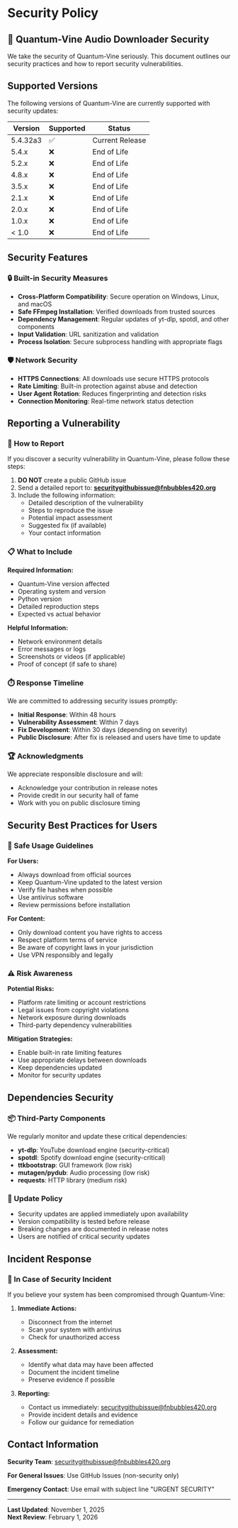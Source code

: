 # Security Policy

## 🎵 Quantum-Vine Audio Downloader Security

We take the security of Quantum-Vine seriously. This document outlines our security practices and how to report security vulnerabilities.

## Supported Versions

The following versions of Quantum-Vine are currently supported with security updates:

| Version | Supported          | Status |
| ------- | ------------------ | ------ |
| 5.4.32a3| :white_check_mark: | Current Release |
| 5.4.x   | :x:                | End of Life |
| 5.2.x   | :x:                | End of Life |
| 4.8.x   | :x:                | End of Life |
| 3.5.x   | :x:                | End of Life |
| 2.1.x   | :x:                | End of Life |
| 2.0.x   | :x:                | End of Life |
| 1.0.x   | :x:                | End of Life |
| < 1.0   | :x:                | End of Life |

## Security Features

### 🔒 Built-in Security Measures

- **Cross-Platform Compatibility**: Secure operation on Windows, Linux, and macOS
- **Safe FFmpeg Installation**: Verified downloads from trusted sources
- **Dependency Management**: Regular updates of yt-dlp, spotdl, and other components
- **Input Validation**: URL sanitization and validation
- **Process Isolation**: Secure subprocess handling with appropriate flags

### 🛡️ Network Security

- **HTTPS Connections**: All downloads use secure HTTPS protocols
- **Rate Limiting**: Built-in protection against abuse and detection
- **User Agent Rotation**: Reduces fingerprinting and detection risks
- **Connection Monitoring**: Real-time network status detection

## Reporting a Vulnerability

### 🚨 How to Report

If you discover a security vulnerability in Quantum-Vine, please follow these steps:

1. **DO NOT** create a public GitHub issue
2. Send a detailed report to: **[securitygithubissue@fnbubbles420.org](mailto:securitygithubissue@fnbubbles420.org)**
3. Include the following information:
   - Detailed description of the vulnerability
   - Steps to reproduce the issue
   - Potential impact assessment
   - Suggested fix (if available)
   - Your contact information

### 📋 What to Include

**Required Information:**
- Quantum-Vine version affected
- Operating system and version
- Python version
- Detailed reproduction steps
- Expected vs actual behavior

**Helpful Information:**
- Network environment details
- Error messages or logs
- Screenshots or videos (if applicable)
- Proof of concept (if safe to share)

### ⏱️ Response Timeline

We are committed to addressing security issues promptly:

- **Initial Response**: Within 48 hours
- **Vulnerability Assessment**: Within 7 days
- **Fix Development**: Within 30 days (depending on severity)
- **Public Disclosure**: After fix is released and users have time to update

### 🏆 Acknowledgments

We appreciate responsible disclosure and will:
- Acknowledge your contribution in release notes
- Provide credit in our security hall of fame
- Work with you on public disclosure timing

## Security Best Practices for Users

### 🔐 Safe Usage Guidelines

**For Users:**
- Always download from official sources
- Keep Quantum-Vine updated to the latest version
- Verify file hashes when possible
- Use antivirus software
- Review permissions before installation

**For Content:**
- Only download content you have rights to access
- Respect platform terms of service
- Be aware of copyright laws in your jurisdiction
- Use VPN responsibly and legally

### ⚠️ Risk Awareness

**Potential Risks:**
- Platform rate limiting or account restrictions
- Legal issues from copyright violations
- Network exposure during downloads
- Third-party dependency vulnerabilities

**Mitigation Strategies:**
- Enable built-in rate limiting features
- Use appropriate delays between downloads
- Keep dependencies updated
- Monitor for security updates

## Dependencies Security

### 📦 Third-Party Components

We regularly monitor and update these critical dependencies:

- **yt-dlp**: YouTube download engine (security-critical)
- **spotdl**: Spotify download engine (security-critical)
- **ttkbootstrap**: GUI framework (low risk)
- **mutagen/pydub**: Audio processing (low risk)
- **requests**: HTTP library (medium risk)

### 🔄 Update Policy

- Security updates are applied immediately upon availability
- Version compatibility is tested before release
- Breaking changes are documented in release notes
- Users are notified of critical security updates

## Incident Response

### 🚨 In Case of Security Incident

If you believe your system has been compromised through Quantum-Vine:

1. **Immediate Actions:**
   - Disconnect from the internet
   - Scan your system with antivirus
   - Check for unauthorized access

2. **Assessment:**
   - Identify what data may have been affected
   - Document the incident timeline
   - Preserve evidence if possible

3. **Reporting:**
   - Contact us immediately: securitygithubissue@fnbubbles420.org
   - Provide incident details and evidence
   - Follow our guidance for remediation

## Contact Information

**Security Team**: [securitygithubissue@fnbubbles420.org](mailto:securitygithubissue@fnbubbles420.org)

**For General Issues**: Use GitHub Issues (non-security only)

**Emergency Contact**: Use email with subject line "URGENT SECURITY"

---

**Last Updated**: November 1, 2025  
**Next Review**: February 1, 2026
